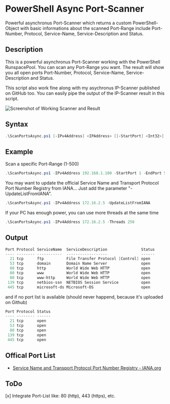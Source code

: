 # PowerShell Async Port-Scanner

Powerful asynchronus Port-Scanner which returns a custom PowerShell-Object with basic informations about the scanned Port-Range include Port-Number, Protocol, Service-Name, Service-Description and Status.

## Description

This is a powerful asynchronus Port-Scanner working with the PowerShell RunspacePool. You can scan any Port-Range you want. The result will show you all open ports Port-Number, Protocol, Service-Name, Service-Description and Status.
    
This script also work fine along with my asychronus IP-Scanner published on GitHub too. You can easily pipe the output of the IP-Scanner result in this script.

![Screenshot of Working Scanner and Result](https://github.com/BornToBeRoot/PowerShell_Async-PortScanner/blob/master/Images/Working_and_Result.png?raw=true)

## Syntax

```powershell
.\ScanPortsAsync.ps1 [-IPv4Address] <IPAddress> [[-StartPort] <Int32>] [[-EndPort] <Int32>] [[-Threads] <Int32>] [[-UpdateListFromIANA]] [<CommonParameters>]
```

## Example

Scan a specific Port-Range (1-500)

```powershell
.\ScanPortsAsync.ps1 -IPv4Address 192.168.1.100 -StartPort 1 -EndPort 500 | Format-Table
``` 

You may want to update the official Service Name and Transport Protocol Port Number Registry from IANA... Just add the parameter "-UpdateListFromIANA".

```powershell
.\ScanPortsAsync.ps1 -IPv4Address 172.16.2.5 -UpdateListFromIANA
``` 
If your PC has enough power, you can use more threads at the same time

```powershell
.\ScanPortsAsync.ps1 -IPv4Address 172.16.2.5 -Threads 250
``` 

## Output 

```powershell
Port Protocol ServiceName  ServiceDescription               Status
---- -------- -----------  ------------------               ------
  21 tcp      ftp          File Transfer Protocol [Control] open
  53 tcp      domain       Domain Name Server               open
  80 tcp      http         World Wide Web HTTP              open
  80 tcp      www          World Wide Web HTTP              open
  80 tcp      www-http     World Wide Web HTTP              open
 139 tcp      netbios-ssn  NETBIOS Session Service          open
 445 tcp      microsoft-ds Microsoft-DS                     open
``` 

and if no port list is available (should never happend, because it's uploaded on Github)

```powershell
Port Protocol Status
---- -------- ------
  21 tcp      open
  53 tcp      open
  80 tcp      open
 139 tcp      open
 445 tcp      open
```

## Offical Port List

* [Service Name and Transport Protocol Port Number Registry - IANA.org](https://www.iana.org/assignments/service-names-port-numbers/service-names-port-numbers.xml)

## ToDo
[x] Integrate Port-List like: 80 (http), 443 (https), etc.
